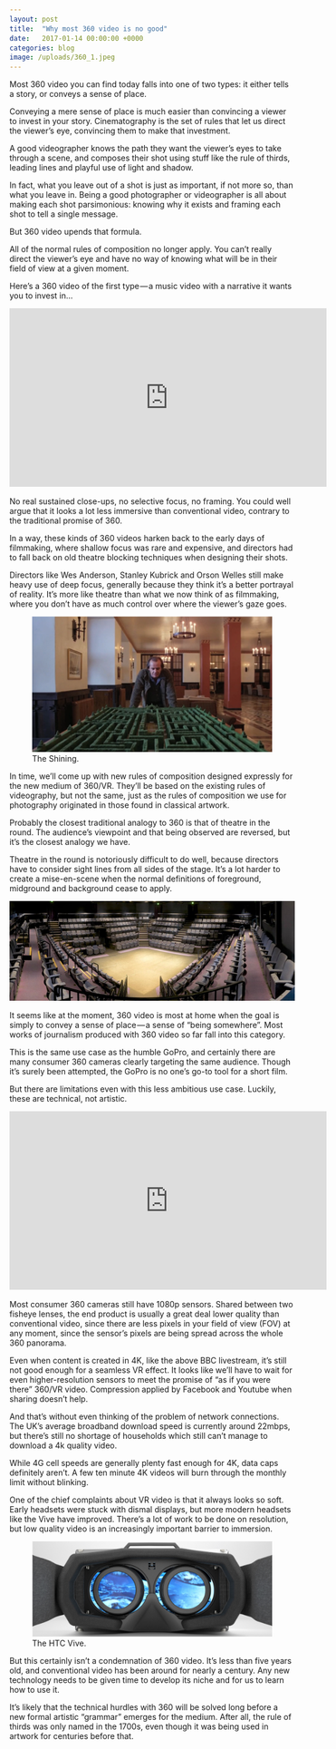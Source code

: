 ```yaml
---
layout: post
title:  "Why most 360 video is no good"
date:   2017-01-14 00:00:00 +0000
categories: blog
image: /uploads/360_1.jpeg
---
```

Most 360 video you can find today falls into one of two types: it either tells a story, or conveys a sense of place.

Conveying a mere sense of place is much easier than convincing a viewer to invest in your story. Cinematography is the set of rules that let us direct the viewer’s eye, convincing them to make that investment.

A good videographer knows the path they want the viewer’s eyes to take through a scene, and composes their shot using stuff like the rule of thirds, leading lines and playful use of light and shadow.

In fact, what you leave out of a shot is just as important, if not more so, than what you leave in. Being a good photographer or videographer is all about making each shot parsimonious: knowing why it exists and framing each shot to tell a single message.

But 360 video upends that formula.

All of the normal rules of composition no longer apply. You can’t really direct the viewer’s eye and have no way of knowing what will be in their field of view at a given moment.

Here’s a 360 video of the first type — a music video with a narrative it wants you to invest in...

<iframe width="560" height="315" src="https://www.youtube.com/embed/91fQTXrSRZE" frameborder="0" allowfullscreen></iframe>

No real sustained close-ups, no selective focus, no framing. You could well argue that it looks a lot less immersive than conventional video, contrary to the traditional promise of 360.

In a way, these kinds of 360 videos harken back to the early days of filmmaking, where shallow focus was rare and expensive, and directors had to fall back on old theatre blocking techniques when designing their shots.

Directors like Wes Anderson, Stanley Kubrick and Orson Welles still make heavy use of deep focus, generally because they think it’s a better portrayal of reality. It’s more like theatre than what we now think of as filmmaking, where you don’t have as much control over where the viewer’s gaze goes.

<figure>
  <img src="/uploads/360_2.png"/>
  <figcaption>The Shining.</figcaption>
</figure>

In time, we’ll come up with new rules of composition designed expressly for the new medium of 360/VR. They’ll be based on the existing rules of videography, but not the same, just as the rules of composition we use for photography originated in those found in classical artwork.

Probably the closest traditional analogy to 360 is that of theatre in the round. The audience’s viewpoint and that being observed are reversed, but it’s the closest analogy we have.

Theatre in the round is notoriously difficult to do well, because directors have to consider sight lines from all sides of the stage. It’s a lot harder to create a mise-en-scene when the normal definitions of foreground, midground and background cease to apply.

!['Theatre in the round'](/uploads/360_3.jpeg)

It seems like at the moment, 360 video is most at home when the goal is simply to convey a sense of place — a sense of “being somewhere”. Most works of journalism produced with 360 video so far fall into this category.

This is the same use case as the humble GoPro, and certainly there are many consumer 360 cameras clearly targeting the same audience. Though it’s surely been attempted, the GoPro is no one’s go-to tool for a short film.

But there are limitations even with this less ambitious use case. Luckily, these are technical, not artistic.

<iframe width="560" height="315" src="https://www.youtube.com/embed/sfVvJY-C8gA" frameborder="0" allowfullscreen></iframe>

Most consumer 360 cameras still have 1080p sensors. Shared between two fisheye lenses, the end product is usually a great deal lower quality than conventional video, since there are less pixels in your field of view (FOV) at any moment, since the sensor’s pixels are being spread across the whole 360 panorama.

Even when content is created in 4K, like the above BBC livestream, it’s still not good enough for a seamless VR effect. It looks like we’ll have to wait for even higher-resolution sensors to meet the promise of “as if you were there” 360/VR video. Compression applied by Facebook and Youtube when sharing doesn’t help.

And that’s without even thinking of the problem of network connections. The UK’s average broadband download speed is currently around 22mbps, but there’s still no shortage of households which still can’t manage to download a 4k quality video.

While 4G cell speeds are generally plenty fast enough for 4K, data caps definitely aren’t. A few ten minute 4K videos will burn through the monthly limit without blinking.

One of the chief complaints about VR video is that it always looks so soft. Early headsets were stuck with dismal displays, but more modern headsets like the Vive have improved. There’s a lot of work to be done on resolution, but low quality video is an increasingly important barrier to immersion.

<figure>
  <img src="/uploads/360_4.png"/>
  <figcaption>The HTC Vive.</figcaption>
</figure>

But this certainly isn’t a condemnation of 360 video. It’s less than five years old, and conventional video has been around for nearly a century. Any new technology needs to be given time to develop its niche and for us to learn how to use it.

It’s likely that the technical hurdles with 360 will be solved long before a new formal artistic “grammar” emerges for the medium. After all, the rule of thirds was only named in the 1700s, even though it was being used in artwork for centuries before that.
